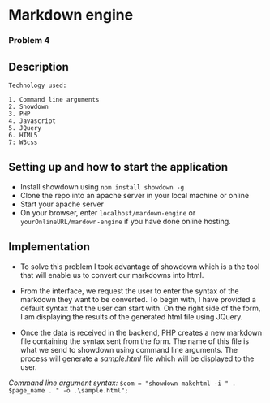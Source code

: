 # Markdown engine

### **Problem 4** 

## Description

    Technology used:
    
    1. Command line arguments
    2. Showdown 
    3. PHP
    4. Javascript
    5. JQuery
    6. HTML5
    7: W3css

    
## Setting up and how to start the application

* Install showdown using ```npm install showdown -g```
* Clone the repo into an apache server in your local machine or online 
* Start your apache server
* On your browser, enter ```localhost/mardown-engine``` or ```yourOnlineURL/mardown-engine``` if you have done online hosting.

## Implementation

* To solve this problem I took advantage of showdown which is a the tool that will enable us to convert our markdowns into html.

* From the interface, we request the user to enter the syntax of the markdown they want to be converted. To begin with, I have provided a default syntax that the user can start with. On the right side of the form, I am displaying the results of the generated html file using JQuery.

* Once the data is received in the backend, PHP creates a new markdown file containing the syntax sent from the form. The name of this file is what we send to showdown using command line arguments. The process will generate a _sample.html_ file which will be displayed to the user.

 _Command line argument syntax:_
```$com = "showdown makehtml -i " . $page_name . " -o .\sample.html";```

 

